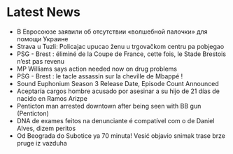 # Latest News
-  В Евросоюзе заявили об отсутствии «волшебной палочки» для помощи Украине
-  Strava u Tuzli: Policajac upucao ženu u trgovačkom centru pa pobjegao
-  PSG - Brest : éliminé de la Coupe de France, cette fois, le Stade Brestois n’est pas revenu
-  MP Williams says action needed now on drug problems
-  PSG - Brest : le tacle assassin sur la cheville de Mbappé !
-  Sound Euphonium Season 3 Release Date, Episode Count Announced
-  Aceptaría cargos hombre acusado por asesinar a su hijo de 21 días de nacido en Ramos Arizpe
-  Penticton man arrested downtown after being seen with BB gun (Penticton)
-  DNA de exames feitos na denunciante é compatível com o de Daniel Alves, dizem peritos
-  Od Beograda do Subotice ya 70 minuta! Vesić objavio snimak trase brze pruge iz vazduha
